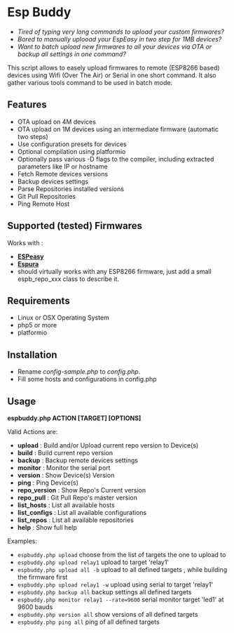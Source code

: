 # Esp Buddy 

- _Tired of typing very long commands to upload your custom firmwares?_ 
- _Bored to manually uplooad your EspEasy in two step for 1MB devices?_ 
- _Want to batch upload new firmwares to all your devices  via OTA or backup all settings in one command?_ 

This script allows to easely upload firmwares to remote (ESP8266 based) devices using Wifi (Over The Air) or Serial in one short command. 
It also gather various tools command to be used in batch mode.


## Features
 - OTA upload on 4M devices
 - OTA upload on 1M devices using an intermediate firmware (automatic two steps)
 - Use configuration presets for devices
 - Optional compilation using platformio
 - Optionally pass various -D flags to the compiler, including extracted parameters like IP or hostname
 - Fetch Remote devices versions
 - Backup devices settings
 - Parse Repositories installed versions
 - Git Pull Repositories
 - Ping Remote Host
 
## Supported (tested) Firmwares
Works with :
- [**ESPeasy**](https://github.com/letscontrolit/ESPEasy/)
- [**Espura**](https://github.com/xoseperez/espurna)
- should virtually works with any ESP8266 firmware, just add a small espb_repo_xxx class to describe it.

## Requirements
- Linux or OSX Operating System
- php5 or more
- platformio

## Installation
- Rename _config-sample.php_ to _config.php_.
- Fill some hosts and configurations in config.php

## Usage

**espbuddy.php ACTION [TARGET] [OPTIONS]**

Valid Actions are: 
  - **upload**          : Build and/or Upload current repo version to Device(s)
  - **build**           : Build current repo version
  - **backup**          : Backup remote devices settings
  - **monitor**         : Monitor the serial port
  - **version**         : Show Device(s) Version
  - **ping**            : Ping Device(s)
  - **repo_version**    : Show Repo's Current version
  - **repo_pull**       : Git Pull Repo's master version
  - **list_hosts**      : List all available hosts
  - **list_configs**    : List all available configurations
  - **list_repos**      : List all available repositories
  - **help**            : Show full help


Examples:
- `espbuddy.php upload` choose from the list of targets the one to upload to
- `espbuddy.php upload relay1` upload to target 'relay1'
- `espbuddy.php upload all -b` upload to all defined targets , while building the firmware first 
- `espbuddy.php upload relay1 -w` upload using serial to target 'relay1'
- `espbuddy.php backup all` backup settings all defined targets
- `espbuddy.php monitor relay1 --rate=9600` serial monitor target 'led1' at 9600 bauds
- `espbuddy.php version all` show versions of all defined targets
- `espbuddy.php ping all` ping of all defined targets

